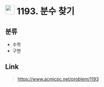 # <img src="https://d2gd6pc034wcta.cloudfront.net/tier/5.svg" width="30"> 1193. 분수 찾기

## 분류
* 수학
* 구현

## Link
> https://www.acmicpc.net/problem/1193